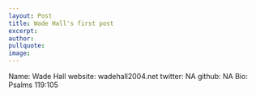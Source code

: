 ```yaml
---
layout: Post 
title: Wade Hall's first post 
excerpt: 
author: 
pullquote:
image: 
---
```



Name: Wade Hall
website: wadehall2004.net
twitter: NA 
github: NA 
Bio: Psalms 119:105

